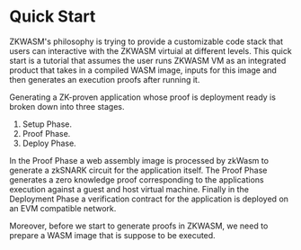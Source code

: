 # Quick Start

ZKWASM's philosophy is trying to provide a customizable code stack that users can interactive with the ZKWASM virtuial at different levels. This quick start is a tutorial that assumes the user runs ZKWASM VM as an integrated product that takes in a compiled WASM image, inputs for this image and then generates an execution proofs after running it.

Generating a ZK-proven application whose proof is deployment ready is broken down into three stages.

1. Setup Phase.
2. Proof Phase.
3. Deploy Phase.

In the Proof Phase a web assembly image is processed by zkWasm to generate a zkSNARK circuit for the application itself. The Proof Phase generates a zero knowledge proof corresponding to the applications execution against a guest and host virtual machine. Finally in the Deployment Phase a verification contract for the application is deployed on an EVM compatible network.<br>

Moreover, before we start to generate proofs in ZKWASM, we need to prepare a WASM image that is suppose to be executed.
